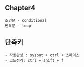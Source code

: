 ## Chapter4

```
조건문 - conditional
반복문 - loop
```

## 단축키

```
- 자동완성 : sysout + ctrl + 스페이스
- 코드정리: ctrl + shift + f
```
